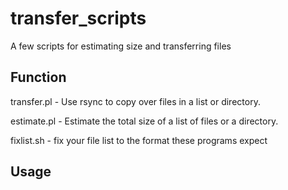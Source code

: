 # transfer_scripts
A few scripts for estimating size and transferring files

## Function

transfer.pl - Use rsync to copy over files in a list or directory.

estimate.pl - Estimate the total size of a list of files or a directory.

fixlist.sh - fix your file list to the format these programs expect

## Usage


